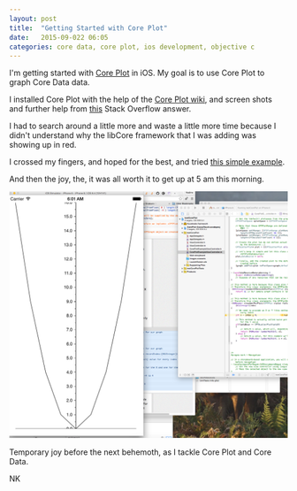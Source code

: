 ```yaml
---
layout: post
title:  "Getting Started with Core Plot"
date:   2015-09-022 06:05
categories: core data, core plot, ios development, objective c
---
```


I'm getting started with [Core Plot](https://github.com/core-plot) in iOS. My goal is to use Core Plot to graph Core Data data. 

I installed Core Plot with the help of the [Core Plot wiki](https://github.com/core-plot/core-plot/wiki/Using-Core-Plot-in-an-Application), and screen shots and further help from [this](http://stackoverflow.com/questions/28236419/ios-coreplot-how-to-install) Stack Overflow answer. 

I had to search around a little more and waste a little more time because I didn't understand why the libCore framework that I was adding was showing up in red. 

I crossed my fingers, and hoped for the best, and tried [this simple example](http://www.mobdevel.com/?p=96). 

And then the joy, the, it was all worth it to get up at 5 am this morning. 

![alt text](../images/coreplotchart.png)

Temporary joy before the next behemoth, as I tackle Core Plot and Core Data. 

NK



















